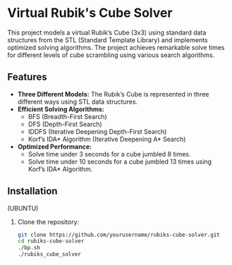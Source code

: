 # Virtual Rubik's Cube Solver

This project models a virtual Rubik’s Cube (3x3) using standard data structures from the STL (Standard Template Library) and implements optimized solving algorithms. The project achieves remarkable solve times for different levels of cube scrambling using various search algorithms.

## Features

- **Three Different Models:** The Rubik’s Cube is represented in three different ways using STL data structures.
- **Efficient Solving Algorithms:** 
  - BFS (Breadth-First Search)
  - DFS (Depth-First Search)
  - IDDFS (Iterative Deepening Depth-First Search)
  - Korf’s IDA* Algorithm (Iterative Deepening A* Search)
- **Optimized Performance:**
  - Solve time under 3 seconds for a cube jumbled 8 times.
  - Solve time under 10 seconds for a cube jumbled 13 times using Korf’s IDA* Algorithm.

## Installation

(UBUNTU)
1. Clone the repository:
   ```bash
   git clone https://github.com/yourusername/rubiks-cube-solver.git
   cd rubiks-cube-solver
   ./bp.sh 
   ./rubiks_cube_solver
